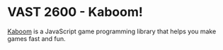# VAST 2600 - Kaboom!

[Kaboom](https://kaboomjs.com)  is a JavaScript game programming library that helps you make games fast and fun.